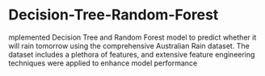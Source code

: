 # Decision-Tree-Random-Forest
mplemented Decision Tree and Random Forest model to predict whether it will rain tomorrow using the comprehensive Australian Rain dataset. The dataset includes a plethora of features, and extensive feature engineering techniques were applied to enhance model performance
